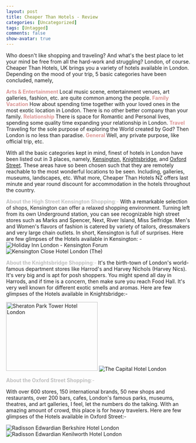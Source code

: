 ```yaml
---
layout: post
title: Cheaper Than Hotels - Review
categories: [Uncategorized]
tags: [Untagged]
comments: false
show-avatar: true
---
```


Who doesn't like shopping and traveling? And what's the best place to let your mind be free from all the hard-work and struggling? London, of course. Cheaper Than Hotels, UK brings you a variety of hotels available in London.
Depending on the mood of your trip, 5 basic categories have been concluded, namely,

<span style="color: #d99594;"><strong>Arts &amp; Entertainment
</strong></span>Local music scene, entertainment venues, art galleries, fashion, etc. are quite common among the people.
<span style="color: #d99594;"><strong>Family Vacation
</strong></span>How about spending time together with your loved ones in the most exotic location in London. There is no other better company than your family.
<span style="color: #d99594;"><strong>Relationship
</strong></span>There is space for Romantic and Personal lives, spending some quality time expanding your relationship in London.
<span style="color: #d99594;"><strong>Travel
</strong></span>Traveling for the sole purpose of exploring the World created by God? Then London is no less than paradise.
<span style="color: #d99594;"><strong>General
</strong></span>Well, any private purpose, like official trip, etc.
<!--more-->

With all the basic categories kept in mind, finest of hotels in London have been listed out in 3 places, namely, <a href="http://www.cheaperthanhotels.co.uk/United-Kingdom/London/Kensington/Knightsbridge">Kensington</a>, <a href="http://www.cheaperthanhotels.co.uk/United-Kingdom/London/Knightsbridge/">Knightsbridge</a>, and <a href="http://www.cheaperthanhotels.co.uk/United-Kingdom/London/Oxford-Street/">Oxford Street</a>. These areas have so been chosen such that they are remotely reachable to the most wonderful locations to be seen. Including, galleries, museums, landscapes, etc.
What more, Cheaper Than Hotels NZ offers last minute and year round discount for accommodation in the hotels throughout the country.

<span style="color: #bfbfbf;"><strong>About the High Street Kensington Shopping</strong>:-
</span>
With a remarkable selection of shops, Kensington can offer a relaxed shopping environment. Turning left from its own Underground station, you can see recognizable high street stores such as Marks and Spencer, Next, River Island, Miss Selfridge. Men's and Women's flavors of fashion is catered by variety of tailors, dressmakers and very large chain outlets. In short, Kensington is full of surprises.
Here are few glimpses of the Hotels available in Kensington: -
<img src="http://pragith.net/blog/hotels/ken1.jpg" alt="Holiday Inn London - Kensington Forum" /> <img src="http://pragith.net/blog/hotels/ken2.jpg" alt="Kensington Close Hotel London (The)" />

<span style="color: #bfbfbf;"><strong>About the Knightsbridge Shopping</strong>:-
</span>
It's the birth-town of London's world-famous department stores like Harrod's and Harvey Nichols (Harvey Nics). It's very big and is apt for posh shoppers. You might spend all day in Harrods, and if time is a concern, then make sure you reach Food Hall. It's very well known for different exotic smells and aromas.
Here are few glimpses of the Hotels available in Knightsbridge:-

<img src="http://pragith.net/blog/hotels/knight1.jpg" alt="Sheraton Park Tower Hotel London" width="250" height="188" /> <img src="http://pragith.net/blog/hotels/knight2.jpg" alt="The Capital Hotel London" />

<span style="color: #bfbfbf;"><strong>About the Oxford Street Shopping</strong>:-
</span>

With over 600 stores, 150 international brands, 50 new shops and restaurants, over 200 bars, cafes, London's famous parks, museums, theatres, and art galleries, I feel, let the numbers do the talking. With an amazing amount of crowd, this place is for heavy travelers.
Here are few glimpses of the Hotels available in Oxford Street:-

<img src="http://pragith.net/blog/hotels/ox1.jpg" alt="Radisson Edwardian Berkshire Hotel London" /> <img src="http://pragith.net/blog/hotels/ox2.jpg" alt="Radisson Edwardian Kenilworth Hotel London" />